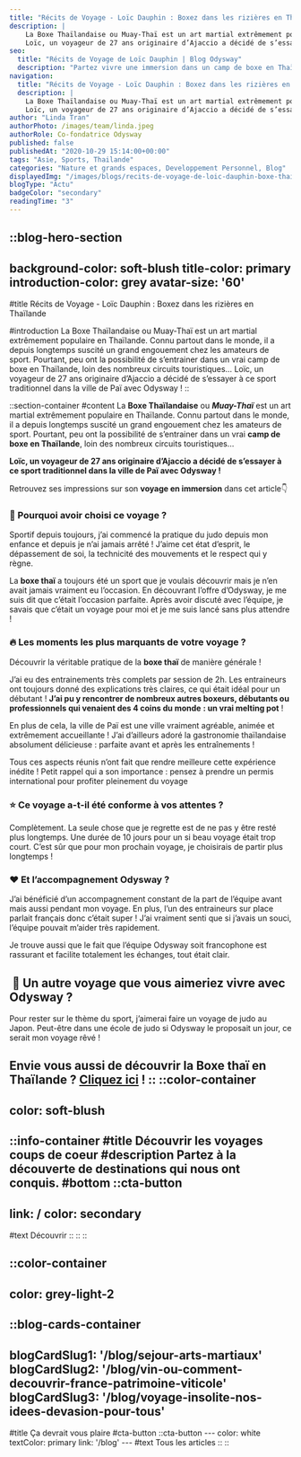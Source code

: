 ```yaml
---
title: "Récits de Voyage - Loïc Dauphin : Boxez dans les rizières en Thaïlande"
description: |
    La Boxe Thaïlandaise ou Muay-Thaï est un art martial extrêmement populaire en Thaïlande. Connu partout dans le monde, il a depuis longtemps suscité un grand engouement chez les amateurs de sport. Pourtant, peu ont la possibilité de s’entrainer dans un vrai camp de boxe en Thaïlande, loin des nombreux circuits touristiques…
    Loïc, un voyageur de 27 ans originaire d’Ajaccio a décidé de s’essayer à ce sport traditionnel dans la ville de Paï avec Odysway !
seo:
  title: "Récits de Voyage de Loïc Dauphin | Blog Odysway"
  description: "Partez vivre une immersion dans un camp de boxe en Thaïlande pour vous initier à l'art du Muay-Thaï ! Découvrez le témoignage de Loïc !"
navigation:
  title: "Récits de Voyage - Loïc Dauphin : Boxez dans les rizières en Thaïlande"
  description: |
    La Boxe Thaïlandaise ou Muay-Thaï est un art martial extrêmement populaire en Thaïlande. Connu partout dans le monde, il a depuis longtemps suscité un grand engouement chez les amateurs de sport. Pourtant, peu ont la possibilité de s’entrainer dans un vrai camp de boxe en Thaïlande, loin des nombreux circuits touristiques…
    Loïc, un voyageur de 27 ans originaire d’Ajaccio a décidé de s’essayer à ce sport traditionnel dans la ville de Paï avec Odysway !
author: "Linda Tran"
authorPhoto: /images/team/linda.jpeg
authorRole: Co-fondatrice Odysway
published: false
publishedAt: "2020-10-29 15:14:00+00:00"
tags: "Asie, Sports, Thailande"
categories: "Nature et grands espaces, Developpement Personnel, Blog"
displayedImg: "/images/blogs/recits-de-voyage-de-loic-dauphin-boxe-thai/WdMaLkdsRJyIJ73QaG7I.jpg"
blogType: "Actu"
badgeColor: "secondary"
readingTime: "3"
---
```


::blog-hero-section
---
background-color: soft-blush
title-color: primary
introduction-color: grey
avatar-size: '60'
---
#title
Récits de Voyage - Loïc Dauphin : Boxez dans les rizières en Thaïlande

#introduction
La Boxe Thaïlandaise ou Muay-Thaï est un art martial extrêmement populaire en Thaïlande. Connu partout dans le monde, il a depuis longtemps suscité un grand engouement chez les amateurs de sport. Pourtant, peu ont la possibilité de s’entrainer dans un vrai camp de boxe en Thaïlande, loin des nombreux circuits touristiques…
Loïc, un voyageur de 27 ans originaire d’Ajaccio a décidé de s’essayer à ce sport traditionnel dans la ville de Paï avec Odysway !
::

::section-container
#content
La **Boxe Thaïlandaise** ou **_Muay-Thaï_** est un art martial extrêmement populaire en Thaïlande. Connu partout dans le monde, il a depuis longtemps suscité un grand engouement chez les amateurs de sport. Pourtant, peu ont la possibilité de s’entrainer dans un vrai **camp de boxe en Thaïlande**, loin des nombreux circuits touristiques…

**Loïc, un voyageur de 27 ans originaire d’Ajaccio a décidé de s’essayer à ce sport traditionnel dans la ville de Paï avec Odysway !**

Retrouvez ses impressions sur son **voyage en immersion** dans cet article👇

### **🤗 Pourquoi avoir choisi ce voyage ?**

Sportif depuis toujours, j’ai commencé la pratique du judo depuis mon enfance et depuis je n’ai jamais arrêté ! J’aime cet état d’esprit, le dépassement de soi, la technicité des mouvements et le respect qui y règne.

La **boxe thaï** a toujours été un sport que je voulais découvrir mais je n’en avait jamais vraiment eu l’occasion. En découvrant l’offre d’Odysway, je me suis dit que c’était l’occasion parfaite. Après avoir discuté avec l’équipe, je savais que c’était un voyage pour moi et je me suis lancé sans plus attendre !

### **🔥 Les moments les plus marquants de votre voyage ?**

Découvrir la véritable pratique de la **boxe thaï** de manière générale !

J’ai eu des entrainements très complets par session de 2h. Les entraineurs ont toujours donné des explications très claires, ce qui était idéal pour un débutant ! **J’ai pu y rencontrer de nombreux autres boxeurs, débutants ou professionnels qui venaient des 4 coins du monde** **: un vrai melting pot** !

En plus de cela, la ville de Paï est une ville vraiment agréable, animée et extrêmement accueillante ! J’ai d’ailleurs adoré la gastronomie thaïlandaise absolument délicieuse : parfaite avant et après les entraînements !

Tous ces aspects réunis n’ont fait que rendre meilleure cette expérience inédite ! Petit rappel qui a son importance : pensez à prendre un permis international pour profiter pleinement du voyage

### **⭐️ Ce voyage a-t-il été conforme à vos attentes ?**

Complètement. La seule chose que je regrette est de ne pas y être resté plus longtemps. Une durée de 10 jours pour un si beau voyage était trop court. C’est sûr que pour mon prochain voyage, je choisirais de partir plus longtemps !

### **❤️ Et l’accompagnement Odysway ?**

J’ai bénéficié d’un accompagnement constant de la part de l’équipe avant mais aussi pendant mon voyage. En plus, l’un des entraineurs sur place parlait français donc c’était super ! J’ai vraiment senti que si j’avais un souci, l’équipe pouvait m’aider très rapidement.

Je trouve aussi que le fait que l’équipe Odysway soit francophone est rassurant et facilite totalement les échanges, tout était clair.

##  🧐 **Un autre voyage que vous aimeriez vivre avec Odysway ?**

Pour rester sur le thème du sport, j’aimerai faire un voyage de judo au Japon. Peut-être dans une école de judo si Odysway le proposait un jour, ce serait mon voyage rêvé !

Envie vous aussi de découvrir la **Boxe thaï en Thaïlande** ? [Cliquez ici](https://odysway.com/voyages/stage-boxe-thai-nord-thailande) !
::
::color-container
---
color: soft-blush
---
  ::info-container
  #title
  Découvrir les voyages coups de coeur
  #description
  Partez à la découverte de destinations qui nous ont conquis.
  #bottom
  ::cta-button
  ---
  link: /
  color: secondary
  ---
  #text
  Découvrir
  ::
  ::
::

::color-container
---
color: grey-light-2
---
  ::blog-cards-container
  ---
  blogCardSlug1: '/blog/sejour-arts-martiaux' 
  blogCardSlug2: '/blog/vin-ou-comment-decouvrir-france-patrimoine-viticole' 
  blogCardSlug3: '/blog/voyage-insolite-nos-idees-devasion-pour-tous' 
  ---
  #title
  Ça devrait vous plaire
  #cta-button
    ::cta-button
    ---
    color: white
    textColor: primary
    link: '/blog'
    ---
    #text
    Tous les  articles
    ::
  ::
